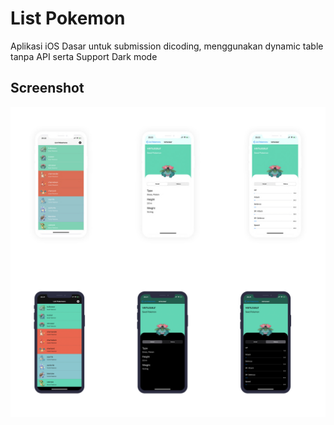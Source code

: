 # List Pokemon
Aplikasi iOS Dasar untuk submission dicoding, menggunakan dynamic table tanpa API serta Support Dark mode

## Screenshot
![Screenshot White Mode](screenshot/screenshot.jpg)
